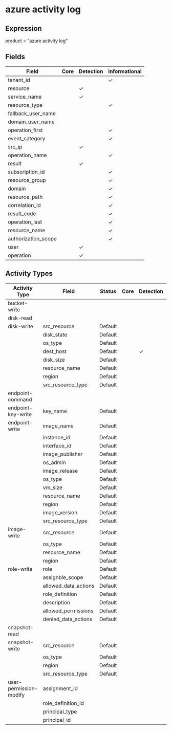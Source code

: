 azure activity log
==================

Expression
----------

product = "azure activity log"

Fields
------

| Field               | Core | Detection | Informational |
| ------------------- | ---- | --------- | ------------- |
| tenant_id           |      |           | &#10003;      |
| resource            |      | &#10003;  |               |
| service_name        |      | &#10003;  |               |
| resource_type       |      |           | &#10003;      |
| fallback_user_name  |      |           |               |
| domain_user_name    |      |           |               |
| operation_first     |      |           | &#10003;      |
| event_category      |      |           | &#10003;      |
| src_ip              |      | &#10003;  |               |
| operation_name      |      |           | &#10003;      |
| result              |      | &#10003;  |               |
| subscription_id     |      |           | &#10003;      |
| resource_group      |      |           | &#10003;      |
| domain              |      |           | &#10003;      |
| resource_path       |      |           | &#10003;      |
| correlation_id      |      |           | &#10003;      |
| result_code         |      |           | &#10003;      |
| operation_last      |      |           | &#10003;      |
| resource_name       |      |           | &#10003;      |
| authorization_scope |      |           | &#10003;      |
| user                |      | &#10003;  |               |
| operation           |      | &#10003;  |               |

Activity Types
--------------

| Activity Type          | Field                | Status  | Core | Detection | Informational |
| ---------------------- | -------------------- | ------- | ---- | --------- | ------------- |
| bucket-write           |                      |         |      |           |               |
| disk-read              |                      |         |      |           |               |
| disk-write             | src_resource         | Default |      |           | &#10003;      |
|                        | disk_state           | Default |      |           | &#10003;      |
|                        | os_type              | Default |      |           | &#10003;      |
|                        | dest_host            | Default |      | &#10003;  |               |
|                        | disk_size            | Default |      |           | &#10003;      |
|                        | resource_name        | Default |      |           | &#10003;      |
|                        | region               | Default |      |           | &#10003;      |
|                        | src_resource_type    | Default |      |           | &#10003;      |
| endpoint-command       |                      |         |      |           |               |
| endpoint-key-write     | key_name             | Default |      |           | &#10003;      |
| endpoint-write         | image_name           | Default |      |           | &#10003;      |
|                        | instance_id          | Default |      |           | &#10003;      |
|                        | interface_id         | Default |      |           | &#10003;      |
|                        | image_publisher      | Default |      |           | &#10003;      |
|                        | os_admin             | Default |      |           | &#10003;      |
|                        | image_release        | Default |      |           | &#10003;      |
|                        | os_type              | Default |      |           | &#10003;      |
|                        | vm_size              | Default |      |           | &#10003;      |
|                        | resource_name        | Default |      |           | &#10003;      |
|                        | region               | Default |      |           | &#10003;      |
|                        | image_version        | Default |      |           | &#10003;      |
|                        | src_resource_type    | Default |      |           | &#10003;      |
| image-write            | src_resource         | Default |      |           | &#10003;      |
|                        | os_type              | Default |      |           | &#10003;      |
|                        | resource_name        | Default |      |           | &#10003;      |
|                        | region               | Default |      |           | &#10003;      |
| role-write             | role                 | Default |      |           | &#10003;      |
|                        | assignble_scope      | Default |      |           | &#10003;      |
|                        | allowed_data_actions | Default |      |           | &#10003;      |
|                        | role_definition      | Default |      |           | &#10003;      |
|                        | description          | Default |      |           | &#10003;      |
|                        | allowed_permissions  | Default |      |           | &#10003;      |
|                        | denied_data_actions  | Default |      |           | &#10003;      |
| snapshot-read          |                      |         |      |           |               |
| snapshot-write         | src_resource         | Default |      |           | &#10003;      |
|                        | os_type              | Default |      |           | &#10003;      |
|                        | region               | Default |      |           | &#10003;      |
|                        | src_resource_type    | Default |      |           | &#10003;      |
| user-permission-modify | assignment_id        |         |      |           |               |
|                        | role_definition_id   |         |      |           |               |
|                        | principal_type       |         |      |           |               |
|                        | principal_id         |         |      |           |               |

